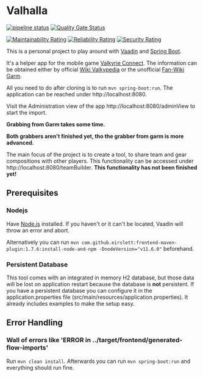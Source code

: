 # Valhalla
[![pipeline status](https://gitlab.com/AirbornePanda/valhalla/badges/master/pipeline.svg)](https://gitlab.com/AirbornePanda/valhalla/commits/master)
[![Quality Gate Status](https://sonarcloud.io/api/project_badges/measure?project=AirbornePanda_vchelper&metric=alert_status)](https://sonarcloud.io/dashboard?id=AirbornePanda_vchelper)

[![Maintainability Rating](https://sonarcloud.io/api/project_badges/measure?project=AirbornePanda_vchelper&metric=sqale_rating)](https://sonarcloud.io/dashboard?id=AirbornePanda_vchelper)
[![Reliability Rating](https://sonarcloud.io/api/project_badges/measure?project=AirbornePanda_vchelper&metric=reliability_rating)](https://sonarcloud.io/dashboard?id=AirbornePanda_vchelper)
[![Security Rating](https://sonarcloud.io/api/project_badges/measure?project=AirbornePanda_vchelper&metric=security_rating)](https://sonarcloud.io/dashboard?id=AirbornePanda_vchelper)

This is a personal project to play around with [Vaadin](https://vaadin.com/) and [Spring Boot](https://spring.io/projects/spring-boot/).

It's a helper app for the mobile game [Valkyrie Connect](https://play.google.com/store/apps/details?id=jp.co.atm.vcon.ww&hl=en).
The information can be obtained either by official [Wiki Valkypedia](http://jam-capture-vcon-ww.ateamid.com/en/) or the unofficial [Fan-Wiki Garm](https://garm.ml/).

All you need to do after cloning is to run `mvn spring-boot:run`.
The application can be reached under http://localhost:8080.

Visit the Administration view of the app http://localhost:8080/adminView to start the import.

**Grabbing from Garm takes some time.**

**Both grabbers aren't finished yet, tho the grabber from garm is more advanced.**

The main focus of the project is to create a tool, to share team and gear compositions with other players.
This functionality can be accessed under http://localhost:8080/teamBuilder.
**This functionality has not been finished yet!**

## Prerequisites
### Nodejs
Have [Node.js](https://nodejs.org/en/) installed. If you haven't or it can't be located, Vaadin will throw an error and abort.
 
Alternatively you can run `mvn com.github.eirslett:frontend-maven-plugin:1.7.6:install-node-and-npm -DnodeVersion="v11.6.0"` beforehand.

### Persistent Database
This tool comes with an integrated in memory H2 database, but those data will be lost on application restart because the database is **not** persistent.
If you have a persistent database you can configure it in the application.properties file (src/main/resources/application.properties). It already includes examples to make the setup easy.

## Error Handling
### Wall of errors like 'ERROR in ../target/frontend/generated-flow-imports'

Run `mvn clean install`.
Afterwards you can run `mvn spring-boot:run` and everything should run fine.